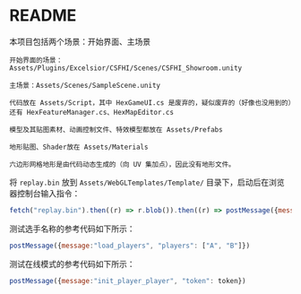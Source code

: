# README

本项目包括两个场景：开始界面、主场景

```
开始界面的场景：Assets/Plugins/Excelsior/CSFHI/Scenes/CSFHI_Showroom.unity

主场景：Assets/Scenes/SampleScene.unity

代码放在 Assets/Script，其中 HexGameUI.cs 是废弃的，疑似废弃的（好像也没用到的）还有 HexFeatureManager.cs、HexMapEditor.cs

模型及其贴图素材、动画控制文件、特效模型都放在 Assets/Prefabs

地形贴图、Shader放在 Assets/Materials

六边形网格地形是由代码动态生成的（向 UV 集加点），因此没有地形文件。
```

将 `replay.bin` 放到 `Assets/WebGLTemplates/Template/` 目录下，启动后在浏览器控制台输入指令：

```javascript
fetch("replay.bin").then((r) => r.blob()).then((r) => postMessage({message:"init_replay_player", replay_data: r}))
```

测试选手名称的参考代码如下所示：

```javascript
postMessage({message:"load_players", "players": ["A", "B"]})
```

测试在线模式的参考代码如下所示：

```javascript
postMessage({message:"init_player_player", "token": token})
```